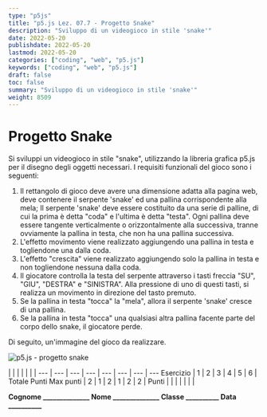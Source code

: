 ```yaml
---
type: "p5js"
title: "p5.js Lez. 07.7 - Progetto Snake"
description: "Sviluppo di un videogioco in stile 'snake'"
date: 2022-05-20
publishdate: 2022-05-20
lastmod: 2022-05-20
categories: ["coding", "web", "p5.js"]
keywords: ["coding", "web", "p5.js"]
draft: false
toc: false
summary: "Sviluppo di un videogioco in stile 'snake'"
weight: 8509
---
```


# Progetto Snake

Si sviluppi un videogioco in stile "snake", utilizzando la libreria grafica p5.js per il disegno degli oggetti necessari. I requisiti funzionali del gioco sono i seguenti:

1. Il rettangolo di gioco deve avere una dimensione adatta alla pagina web, deve contenere il serpente 'snake' ed una pallina corrispondente alla mela; Il serpente 'snake' deve essere costituito da una serie di palline, di cui la prima è detta "coda" e l'ultima è detta "testa". Ogni pallina deve essere tangente verticalmente o orizzontalmente alla successiva, tranne ovviamente la pallina in testa, che non ha una pallina successiva.
2. L'effetto movimento viene realizzato aggiungendo una pallina in testa e togliendone una dalla coda.
3. L'effetto "crescita" viene realizzato aggiungendo solo la pallina in testa e non togliendone nessuna dalla coda.
4. Il giocatore controlla la testa del serpente attraverso i tasti freccia "SU", "GIU", "DESTRA" e "SINISTRA". Alla pressione di uno di questi tasti, si realizza un movimento in direzione del tasto premuto.
5. Se la pallina in testa "tocca" la "mela", allora il serpente 'snake' cresce di una pallina.
6. Se la pallina in testa "tocca" una qualsiasi altra pallina facente parte del corpo dello snake, il giocatore perde.

Di seguito, un'immagine del gioco da realizzare.

![p5.js - progetto snake](/static/coding/web/p5js/colors_and_styles_exe_snake_01.png "p5.js - progetto snake")

<!-- markdownlint-disable MD009 MD036 -->

 |              |     |     |     |     |     | 
---       | --- | --- | --- | --- | --- | --- | ---
Esercizio |  1  |  2  |  3  |  4  |  5  |  6  | Totale Punti
Max punti |  2  |  1  |  2  |  1  |  2  |  2  | 
Punti     |     |     |     |     |     |     | 

**Cognome ______________ Nome ______________ Classe __________ Data __________**

<!-- markdownlint-enable MD009 MD036 -->
